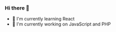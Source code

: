 ### Hi there 👋

- 🔭 I'm currently learning React
- 🌱 I'm currently working on JavaScript and PHP
<!-- - 👯 I’m looking to collaborate on ...
- 🤔 I’m looking for help with ...
- 💬 Ask me about ...
- 📫 How to reach me: ...
- 😄 Pronouns: ...
- ⚡ Fun fact: ... -->
